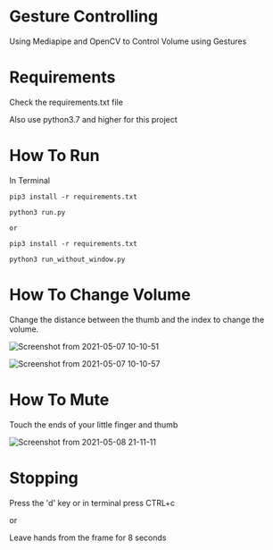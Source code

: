 # Gesture Controlling

Using Mediapipe and OpenCV to Control Volume using Gestures

# Requirements
  
  Check the requirements.txt file
  
  Also use python3.7 and higher for this project
 
# How To Run
  
  In Terminal
  
    pip3 install -r requirements.txt
  
    python3 run.py
    
    or
    
    pip3 install -r requirements.txt
    
    python3 run_without_window.py
 
    
# How To Change Volume
  
  Change the distance between the thumb and the index to change the volume.
  
  ![Screenshot from 2021-05-07 10-10-51](https://user-images.githubusercontent.com/74947682/117399245-ba555900-af1d-11eb-9ca4-0a22fd812723.png)
  
  ![Screenshot from 2021-05-07 10-10-57](https://user-images.githubusercontent.com/74947682/117399254-c3dec100-af1d-11eb-8fca-7eb49c596f70.png)

# How To Mute
  
  Touch the ends of your little finger and thumb
  
  ![Screenshot from 2021-05-08 21-11-11](https://user-images.githubusercontent.com/74947682/117545146-2b8e2c80-b042-11eb-9279-f25eadab2c8e.png)


# Stopping
  
  Press the 'd' key or in terminal press CTRL+c
  
  or
  
  Leave hands from the frame for 8 seconds

